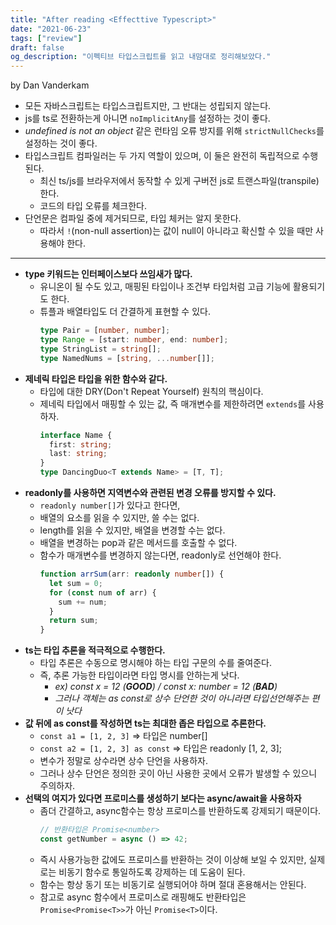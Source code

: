 ```yaml
---
title: "After reading <Effecttive Typescript>"
date: "2021-06-23"
tags: ["review"]
draft: false
og_description: "이펙티브 타입스크립트를 읽고 내맘대로 정리해보았다."
---
```


by Dan Vanderkam

- 모든 자바스크립트는 타입스크립트지만, 그 반대는 성립되지 않는다.
- js를 ts로 전환하는게 아니면 `noImplicitAny`를 설정하는 것이 좋다.
- _undefined is not an object_ 같은 런타임 오류 방지를 위해 `strictNullChecks`를 설정하는 것이 좋다.
- 타입스크립트 컴파일러는 두 가지 역할이 있으며, 이 둘은 완전히 독립적으로 수행된다.
  - 최신 ts/js를 브라우저에서 동작할 수 있게 구버전 js로 트랜스파일(transpile)한다.
  - 코드의 타입 오류를 체크한다.
- 단언문은 컴파일 중에 제거되므로, 타입 체커는 알지 못한다.
  - 따라서 `!`(non-null assertion)는 값이 null이 아니라고 확신할 수 있을 때만 사용해야 한다.

<hr />

- **type 키워드는 인터페이스보다 쓰임새가 많다.**
  - 유니온이 될 수도 있고, 매핑된 타입이나 조건부 타입처럼 고급 기능에 활용되기도 한다.
  - 튜플과 배열타입도 더 간결하게 표현할 수 있다.
    ```ts
    type Pair = [number, number];
    type Range = [start: number, end: number];
    type StringList = string[];
    type NamedNums = [string, ...number[]];
    ```
- **제네릭 타입은 타입을 위한 함수와 같다.**
  - 타입에 대한 DRY(Don't Repeat Yourself) 원칙의 핵심이다.
  - 제네릭 타입에서 매핑할 수 있는 값, 즉 매개변수를 제한하려면 `extends`를 사용하자.
    ```ts
    interface Name {
      first: string;
      last: string;
    }
    type DancingDuo<T extends Name> = [T, T];
    ```
- **readonly를 사용하면 지역변수와 관련된 변경 오류를 방지할 수 있다.**
  - `readonly number[]`가 있다고 한다면,
  - 배열의 요소를 읽을 수 있지만, 쓸 수는 없다.
  - length를 읽을 수 있지만, 배열을 변경할 수는 없다.
  - 배열을 변경하는 pop과 같은 메서드를 호출할 수 없다.
  - 함수가 매개변수를 변경하지 않는다면, readonly로 선언해야 한다.
    ```ts
    function arrSum(arr: readonly number[]) {
      let sum = 0;
      for (const num of arr) {
        sum += num;
      }
      return sum;
    }
    ```
- **ts는 타입 추론을 적극적으로 수행한다.**
  - 타입 추론은 수동으로 명시해야 하는 타입 구문의 수를 줄여준다.
  - 즉, 추론 가능한 타입이라면 타입 명시를 안하는게 낫다.
    - _ex) const x = 12 (**GOOD**) / const x: number = 12 (**BAD**)_
    - _그러나 객체는 as const로 상수 단언한 것이 아니라면 타입선언해주는 편이 낫다_
- **값 뒤에 as const를 작성하면 ts는 최대한 좁은 타입으로 추론한다.**
  - `const a1 = [1, 2, 3]` => 타입은 number[]
  - `const a2 = [1, 2, 3] as const` => 타입은 readonly [1, 2, 3];
  - 변수가 정말로 상수라면 상수 단언을 사용하자.
  - 그러나 상수 단언은 정의한 곳이 아닌 사용한 곳에서 오류가 발생할 수 있으니 주의하자.
- **선택의 여지가 있다면 프로미스를 생성하기 보다는 async/await을 사용하자**
  - 좀더 간결하고, async함수는 항상 프로미스를 반환하도록 강제되기 때문이다.
    ```ts
    // 반환타입은 Promise<number>
    const getNumber = async () => 42;
    ```
  - 즉시 사용가능한 값에도 프로미스를 반환하는 것이 이상해 보일 수 있지만, 실제로는 비동기 함수로 통일하도록 강제하는 데 도움이 된다.
  - 함수는 항상 동기 또는 비동기로 실행되어야 하며 절대 혼용해서는 안된다.
  - 참고로 async 함수에서 프로미스로 래핑해도 반환타입은 `Promise<Promise<T>>`가 아닌 `Promise<T>`이다.
